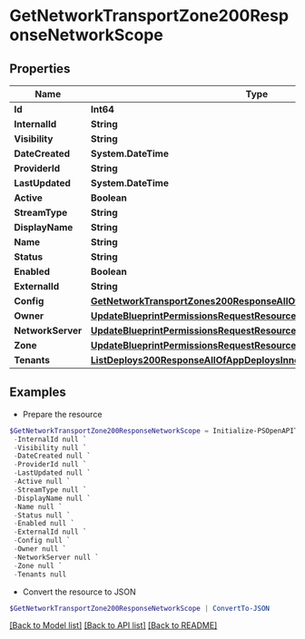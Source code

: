 # GetNetworkTransportZone200ResponseNetworkScope
## Properties

Name | Type | Description | Notes
------------ | ------------- | ------------- | -------------
**Id** | **Int64** |  | [optional] 
**InternalId** | **String** |  | [optional] 
**Visibility** | **String** |  | [optional] 
**DateCreated** | **System.DateTime** |  | [optional] 
**ProviderId** | **String** |  | [optional] 
**LastUpdated** | **System.DateTime** |  | [optional] 
**Active** | **Boolean** |  | [optional] 
**StreamType** | **String** |  | [optional] 
**DisplayName** | **String** |  | [optional] 
**Name** | **String** |  | [optional] 
**Status** | **String** |  | [optional] 
**Enabled** | **Boolean** |  | [optional] 
**ExternalId** | **String** |  | [optional] 
**Config** | [**GetNetworkTransportZones200ResponseAllOfNetworkScopesInnerConfig**](GetNetworkTransportZones200ResponseAllOfNetworkScopesInnerConfig.md) |  | [optional] 
**Owner** | [**UpdateBlueprintPermissionsRequestResourcePermissionSitesInner**](UpdateBlueprintPermissionsRequestResourcePermissionSitesInner.md) |  | [optional] 
**NetworkServer** | [**UpdateBlueprintPermissionsRequestResourcePermissionSitesInner**](UpdateBlueprintPermissionsRequestResourcePermissionSitesInner.md) |  | [optional] 
**Zone** | [**UpdateBlueprintPermissionsRequestResourcePermissionSitesInner**](UpdateBlueprintPermissionsRequestResourcePermissionSitesInner.md) |  | [optional] 
**Tenants** | [**ListDeploys200ResponseAllOfAppDeploysInnerInstance[]**](ListDeploys200ResponseAllOfAppDeploysInnerInstance.md) |  | [optional] 

## Examples

- Prepare the resource
```powershell
$GetNetworkTransportZone200ResponseNetworkScope = Initialize-PSOpenAPIToolsGetNetworkTransportZone200ResponseNetworkScope  -Id null `
 -InternalId null `
 -Visibility null `
 -DateCreated null `
 -ProviderId null `
 -LastUpdated null `
 -Active null `
 -StreamType null `
 -DisplayName null `
 -Name null `
 -Status null `
 -Enabled null `
 -ExternalId null `
 -Config null `
 -Owner null `
 -NetworkServer null `
 -Zone null `
 -Tenants null
```

- Convert the resource to JSON
```powershell
$GetNetworkTransportZone200ResponseNetworkScope | ConvertTo-JSON
```

[[Back to Model list]](../README.md#documentation-for-models) [[Back to API list]](../README.md#documentation-for-api-endpoints) [[Back to README]](../README.md)

